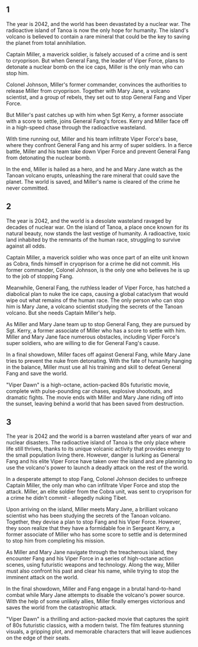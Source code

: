 1
---
The year is 2042, and the world has been devastated by a nuclear war. The radioactive island of Tanoa is now the only hope for humanity. The island's volcano is believed to contain a rare mineral that could be the key to saving the planet from total annihilation.

Captain Miller, a maverick soldier, is falsely accused of a crime and is sent to cryoprison. But when General Fang, the leader of Viper Force, plans to detonate a nuclear bomb on the ice caps, Miller is the only man who can stop him.

Colonel Johnson, Miller's former commander, convinces the authorities to release Miller from cryoprison. Together with Mary Jane, a volcano scientist, and a group of rebels, they set out to stop General Fang and Viper Force.

But Miller's past catches up with him when Sgt Kerry, a former associate with a score to settle, joins General Fang's forces. Kerry and Miller face off in a high-speed chase through the radioactive wasteland.

With time running out, Miller and his team infiltrate Viper Force's base, where they confront General Fang and his army of super soldiers. In a fierce battle, Miller and his team take down Viper Force and prevent General Fang from detonating the nuclear bomb.

In the end, Miller is hailed as a hero, and he and Mary Jane watch as the Tanoan volcano erupts, unleashing the rare mineral that could save the planet. The world is saved, and Miller's name is cleared of the crime he never committed.

2
---

The year is 2042, and the world is a desolate wasteland ravaged by decades of nuclear war. On the island of Tanoa, a place once known for its natural beauty, now stands the last vestige of humanity. A radioactive, toxic land inhabited by the remnants of the human race, struggling to survive against all odds.

Captain Miller, a maverick soldier who was once part of an elite unit known as Cobra, finds himself in cryoprison for a crime he did not commit. His former commander, Colonel Johnson, is the only one who believes he is up to the job of stopping Fang.

Meanwhile, General Fang, the ruthless leader of Viper Force, has hatched a diabolical plan to nuke the ice caps, causing a global cataclysm that would wipe out what remains of the human race. The only person who can stop him is Mary Jane, a volcano scientist studying the secrets of the Tanoan volcano. But she needs Captain Miller's help.

As Miller and Mary Jane team up to stop General Fang, they are pursued by Sgt. Kerry, a former associate of Miller who has a score to settle with him. Miller and Mary Jane face numerous obstacles, including Viper Force's super soldiers, who are willing to die for General Fang's cause.

In a final showdown, Miller faces off against General Fang, while Mary Jane tries to prevent the nuke from detonating. With the fate of humanity hanging in the balance, Miller must use all his training and skill to defeat General Fang and save the world.

"Viper Dawn" is a high-octane, action-packed 80s futuristic movie, complete with pulse-pounding car chases, explosive shootouts, and dramatic fights. The movie ends with Miller and Mary Jane riding off into the sunset, leaving behind a world that has been saved from destruction.

3
---
The year is 2042 and the world is a barren wasteland after years of war and nuclear disasters. The radioactive island of Tanoa is the only place where life still thrives, thanks to its unique volcanic activity that provides energy to the small population living there. However, danger is lurking as General Fang and his elite Viper Force have taken over the island and are planning to use the volcano's power to launch a deadly attack on the rest of the world.

In a desperate attempt to stop Fang, Colonel Johnson decides to unfreeze Captain Miller, the only man who can infiltrate Viper Force and stop the attack. Miller, an elite soldier from the Cobra unit, was sent to cryoprison for a crime he didn't commit - allegedly nuking Tibet.

Upon arriving on the island, Miller meets Mary Jane, a brilliant volcano scientist who has been studying the secrets of the Tanoan volcano. Together, they devise a plan to stop Fang and his Viper Force. However, they soon realize that they have a formidable foe in Sergeant Kerry, a former associate of Miller who has some score to settle and is determined to stop him from completing his mission.

As Miller and Mary Jane navigate through the treacherous island, they encounter Fang and his Viper Force in a series of high-octane action scenes, using futuristic weapons and technology. Along the way, Miller must also confront his past and clear his name, while trying to stop the imminent attack on the world.

In the final showdown, Miller and Fang engage in a brutal hand-to-hand combat while Mary Jane attempts to disable the volcano's power source. With the help of some unlikely allies, Miller finally emerges victorious and saves the world from the catastrophic attack.

"Viper Dawn" is a thrilling and action-packed movie that captures the spirit of 80s futuristic classics, with a modern twist. The film features stunning visuals, a gripping plot, and memorable characters that will leave audiences on the edge of their seats.
